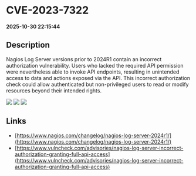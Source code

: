 # CVE-2023-7322

**2025-10-30 22:15:44**

## Description
Nagios Log Server versions prior to 2024R1 contain an incorrect authorization vulnerability. Users who lacked the required API permission were nevertheless able to invoke API endpoints, resulting in unintended access to data and actions exposed via the API. This incorrect authorization check could allow authenticated but non-privileged users to read or modify resources beyond their intended rights.

![](https://img.shields.io/static/v1?label=Score&message=8.7&color=red)
![](https://img.shields.io/static/v1?label=Severity&message=HIGH&color=red)
![](https://img.shields.io/static/v1?label=CWE&message=Auth&color=green)

## Links
- [https://www.nagios.com/changelog/nagios-log-server-2024r1/](https://www.nagios.com/changelog/nagios-log-server-2024r1/)
- [https://www.vulncheck.com/advisories/nagios-log-server-incorrect-authorization-granting-full-api-access](https://www.vulncheck.com/advisories/nagios-log-server-incorrect-authorization-granting-full-api-access)
